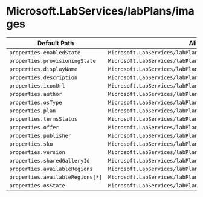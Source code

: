 # Microsoft.LabServices/labPlans/images

| Default Path | Alias |
|---|---|
| `properties.enabledState` | `Microsoft.LabServices/labPlans/images/enabledState` |
| `properties.provisioningState` | `Microsoft.LabServices/labPlans/images/provisioningState` |
| `properties.displayName` | `Microsoft.LabServices/labPlans/images/displayName` |
| `properties.description` | `Microsoft.LabServices/labPlans/images/description` |
| `properties.iconUrl` | `Microsoft.LabServices/labPlans/images/iconUrl` |
| `properties.author` | `Microsoft.LabServices/labPlans/images/author` |
| `properties.osType` | `Microsoft.LabServices/labPlans/images/osType` |
| `properties.plan` | `Microsoft.LabServices/labPlans/images/plan` |
| `properties.termsStatus` | `Microsoft.LabServices/labPlans/images/termsStatus` |
| `properties.offer` | `Microsoft.LabServices/labPlans/images/offer` |
| `properties.publisher` | `Microsoft.LabServices/labPlans/images/publisher` |
| `properties.sku` | `Microsoft.LabServices/labPlans/images/sku` |
| `properties.version` | `Microsoft.LabServices/labPlans/images/version` |
| `properties.sharedGalleryId` | `Microsoft.LabServices/labPlans/images/sharedGalleryId` |
| `properties.availableRegions` | `Microsoft.LabServices/labPlans/images/availableRegions` |
| `properties.availableRegions[*]` | `Microsoft.LabServices/labPlans/images/availableRegions[*]` |
| `properties.osState` | `Microsoft.LabServices/labPlans/images/osState` |

